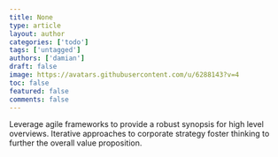 ```yaml
---
title: None
type: article 
layout: author
categories: ['todo'] 
tags: ['untagged'] 
authors: ['damian'] 
draft: false 
image: https://avatars.githubusercontent.com/u/6288143?v=4
toc: false 
featured: false 
comments: false 
---
```


Leverage agile frameworks to provide a robust synopsis for high level overviews. Iterative approaches to corporate strategy foster thinking to further the overall value proposition.